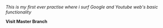 *This is my first ever practise where i surf Google and Youtube web's basic functionality*

**Visit Master Branch**
